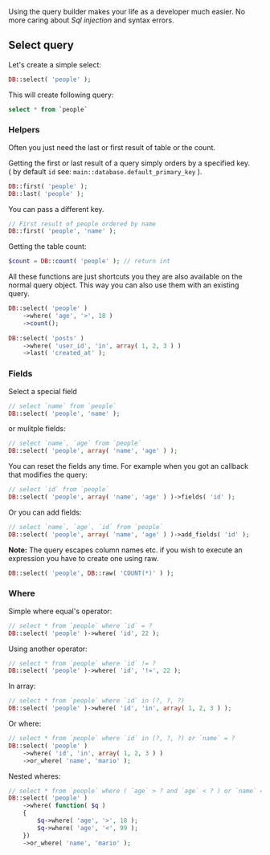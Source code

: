 Using the query builder makes your life as a developer much easier. No more caring about _Sql injection_ and syntax errors.

## Select query

Let's create a simple select:

```php
DB::select( 'people' );
```

This will create following query:

```sql
select * from `people`
```

### Helpers

Often you just need the last or first result of table or the count.

Getting the first or last result of a query simply orders by a specified key.<br>
( by default `id` see: `main::database.default_primary_key` ).

```php
DB::first( 'people' );
DB::last( 'people' );
```

You can pass a different key. 

```php
// First result of people ordered by name
DB::first( 'people', 'name' );
```

Getting the table count:

```php
$count = DB::count( 'people' ); // return int
```

All these functions are just shortcuts you they are also available on the normal query object. This way you can also use them with an existing query.

```php
DB::select( 'people' )
	->where( 'age', '>', 18 )
	->count();
	
DB::select( 'posts' )
	->where( 'user_id', 'in', array( 1, 2, 3 ) )
	->last( 'created_at' );
```

### Fields

Select a special field

```php
// select `name` from `people`
DB::select( 'people', 'name' );
```

or mulitple fields:

```php
// select `name`, `age` from `people`
DB::select( 'people', array( 'name', 'age' ) );
```

You can reset the fields any time. For example when you got an callback that modifies the query: 

```php
// select `id` from `people`
DB::select( 'people', array( 'name', 'age' ) )->fields( 'id' );
```

Or you can add fields:

```php
// select `name`, `age`, `id` from `people`
DB::select( 'people', array( 'name', 'age' ) )->add_fields( 'id' );
```

**Note:** The query escapes column names etc. if you wish to execute an expression you have to create one using raw.

```php
DB::select( 'people', DB::raw( 'COUNT(*)' ) );
```

### Where 

Simple where equal's operator:

```php
// select * from `people` where `id` = ?
DB::select( 'people' )->where( 'id', 22 );
```

Using another operator:

```php
// select * from `people` where `id` != ?
DB::select( 'people' )->where( 'id', '!=', 22 );
```

In array:

```php
// select * from `people` where `id` in (?, ?, ?)
DB::select( 'people' )->where( 'id', 'in', array( 1, 2, 3 ) );
```

Or where:

```php
// select * from `people` where `id` in (?, ?, ?) or `name` = ?
DB::select( 'people' )
	->where( 'id', 'in', array( 1, 2, 3 ) )
	->or_where( 'name', 'mario' );
```

Nested wheres:

```php
// select * from `people` where ( `age` > ? and `age` < ? ) or `name` = ?
DB::select( 'people' )
	->where( function( $q )
	{
		$q->where( 'age', '>', 18 );
		$q->where( 'age', '<', 99 );
	})
	->or_where( 'name', 'mario' );
```

